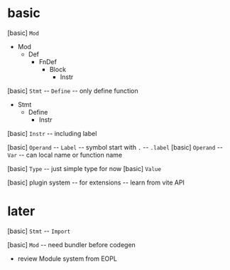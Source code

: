 # basic

[basic] `Mod`

- Mod
  - Def
    - FnDef
      - Block
        - Instr

[basic] `Stmt` -- `Define` -- only define function

- Stmt
  - Define
    - Instr

[basic] `Instr` -- including label

[basic] `Operand` -- `Label` -- symbol start with `.` -- `.label`
[basic] `Operand` -- `Var` -- can local name or function name

[basic] `Type` -- just simple type for now
[basic] `Value`

[basic] plugin system -- for extensions -- learn from vite API

# later

[basic] `Stmt` -- `Import`

[basic] `Mod` -- need bundler before codegen

- review Module system from EOPL
